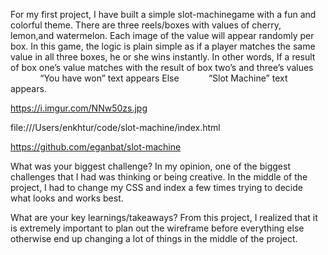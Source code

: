 For my first project, I have built a simple slot-machinegame with a fun and colorful theme. There are three reels/boxes with values of cherry, lemon,and watermelon. Each image of the value will appear randomly per box. In this game, the logic is plain simple as if a player matches the same value in all three boxes, he or she wins instantly. 
In other words, 
    If a result of box one’s value matches with the result of box two’s and three’s values             
        “You have won” text appears
    Else           
        “Slot Machine” text appears.  

https://i.imgur.com/NNw50zs.jpg


file:///Users/enkhtur/code/slot-machine/index.html

https://github.com/eganbat/slot-machine

What was your biggest challenge?
In my opinion, one of the biggest challenges that I had was thinking or being creative. In the middle of the project, I had to change my CSS and index a few times trying to decide what looks and works best.  

What are your key learnings/takeaways?
From this project, I realized that it is extremely important to plan out the wireframe before everything else otherwise end up changing a lot of things in the middle of the project.  

